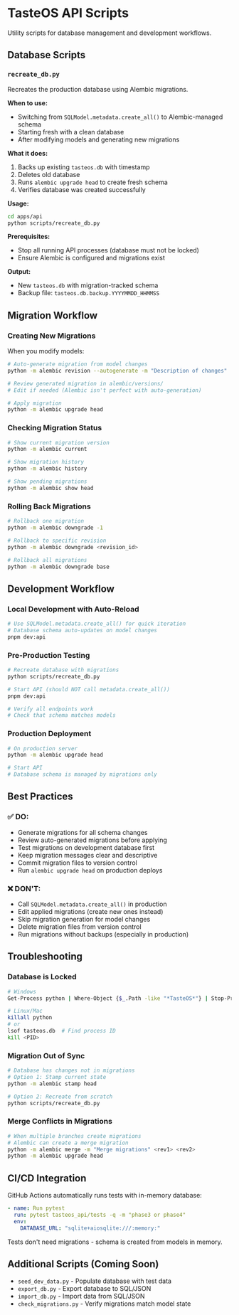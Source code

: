 # TasteOS API Scripts

Utility scripts for database management and development workflows.

## Database Scripts

### `recreate_db.py`

Recreates the production database using Alembic migrations.

**When to use:**
- Switching from `SQLModel.metadata.create_all()` to Alembic-managed schema
- Starting fresh with a clean database
- After modifying models and generating new migrations

**What it does:**
1. Backs up existing `tasteos.db` with timestamp
2. Deletes old database
3. Runs `alembic upgrade head` to create fresh schema
4. Verifies database was created successfully

**Usage:**
```bash
cd apps/api
python scripts/recreate_db.py
```

**Prerequisites:**
- Stop all running API processes (database must not be locked)
- Ensure Alembic is configured and migrations exist

**Output:**
- New `tasteos.db` with migration-tracked schema
- Backup file: `tasteos.db.backup.YYYYMMDD_HHMMSS`

## Migration Workflow

### Creating New Migrations

When you modify models:

```bash
# Auto-generate migration from model changes
python -m alembic revision --autogenerate -m "Description of changes"

# Review generated migration in alembic/versions/
# Edit if needed (Alembic isn't perfect with auto-generation)

# Apply migration
python -m alembic upgrade head
```

### Checking Migration Status

```bash
# Show current migration version
python -m alembic current

# Show migration history
python -m alembic history

# Show pending migrations
python -m alembic show head
```

### Rolling Back Migrations

```bash
# Rollback one migration
python -m alembic downgrade -1

# Rollback to specific revision
python -m alembic downgrade <revision_id>

# Rollback all migrations
python -m alembic downgrade base
```

## Development Workflow

### Local Development with Auto-Reload

```bash
# Use SQLModel.metadata.create_all() for quick iteration
# Database schema auto-updates on model changes
pnpm dev:api
```

### Pre-Production Testing

```bash
# Recreate database with migrations
python scripts/recreate_db.py

# Start API (should NOT call metadata.create_all())
pnpm dev:api

# Verify all endpoints work
# Check that schema matches models
```

### Production Deployment

```bash
# On production server
python -m alembic upgrade head

# Start API
# Database schema is managed by migrations only
```

## Best Practices

### ✅ DO:
- Generate migrations for all schema changes
- Review auto-generated migrations before applying
- Test migrations on development database first
- Keep migration messages clear and descriptive
- Commit migration files to version control
- Run `alembic upgrade head` on production deploys

### ❌ DON'T:
- Call `SQLModel.metadata.create_all()` in production
- Edit applied migrations (create new ones instead)
- Skip migration generation for model changes
- Delete migration files from version control
- Run migrations without backups (especially in production)

## Troubleshooting

### Database is Locked

```bash
# Windows
Get-Process python | Where-Object {$_.Path -like "*TasteOS*"} | Stop-Process -Force

# Linux/Mac
killall python
# or
lsof tasteos.db  # Find process ID
kill <PID>
```

### Migration Out of Sync

```bash
# Database has changes not in migrations
# Option 1: Stamp current state
python -m alembic stamp head

# Option 2: Recreate from scratch
python scripts/recreate_db.py
```

### Merge Conflicts in Migrations

```bash
# When multiple branches create migrations
# Alembic can create a merge migration
python -m alembic merge -m "Merge migrations" <rev1> <rev2>
python -m alembic upgrade head
```

## CI/CD Integration

GitHub Actions automatically runs tests with in-memory database:

```yaml
- name: Run pytest
  run: pytest tasteos_api/tests -q -m "phase3 or phase4"
  env:
    DATABASE_URL: "sqlite+aiosqlite:///:memory:"
```

Tests don't need migrations - schema is created from models in memory.

## Additional Scripts (Coming Soon)

- `seed_dev_data.py` - Populate database with test data
- `export_db.py` - Export database to SQL/JSON
- `import_db.py` - Import data from SQL/JSON
- `check_migrations.py` - Verify migrations match model state
